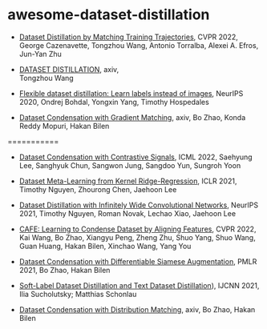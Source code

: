 # awesome-dataset-distillation
* [Dataset Distillation by Matching Training Trajectories](https://arxiv.org/abs/2203.11932), CVPR 2022,
George Cazenavette, Tongzhou Wang, Antonio Torralba, Alexei A. Efros, Jun-Yan Zhu

* [DATASET DISTILLATION](https://arxiv.org/abs/1811.10959), axiv,           
Tongzhou Wang

* [Flexible dataset distillation: Learn labels instead of images](https://arxiv.org/abs/2006.08572), NeurIPS 2020,
Ondrej Bohdal, Yongxin Yang, Timothy Hospedales


* [Dataset Condensation with Gradient Matching](https://arxiv.org/abs/2006.05929), axiv,
Bo Zhao, Konda Reddy Mopuri, Hakan Bilen


===========




* [Dataset Condensation with Contrastive Signals](https://arxiv.org/abs/2202.02916), ICML 2022,
Saehyung Lee, Sanghyuk Chun, Sangwon Jung, Sangdoo Yun, Sungroh Yoon

* [Dataset Meta-Learning from Kernel Ridge-Regression](https://openreview.net/forum?id=l-PrrQrK0QR), ICLR 2021, 
Timothy Nguyen, Zhourong Chen, Jaehoon Lee

* [Dataset Distillation with Infinitely Wide Convolutional Networks](https://openreview.net/forum?id=hXWPpJedrVP), NeurIPS 2021, 
Timothy Nguyen, Roman Novak, Lechao Xiao, Jaehoon Lee


* [CAFE: Learning to Condense Dataset by Aligning Features](https://arxiv.org/abs/2203.01531), CVPR 2022,
Kai Wang, Bo Zhao, Xiangyu Peng, Zheng Zhu, Shuo Yang, Shuo Wang, Guan Huang, Hakan Bilen, Xinchao Wang, Yang You

* [Dataset Condensation with Differentiable Siamese Augmentation](https://proceedings.mlr.press/v139/zhao21a.html), PMLR 2021,
Bo Zhao, Hakan Bilen 

* [Soft-Label Dataset Distillation and Text Dataset Distillation](https://ieeexplore.ieee.org/abstract/document/9533769)), IJCNN 2021,
Ilia Sucholutsky; Matthias Schonlau



* [Dataset Condensation with Distribution Matching](https://arxiv.org/abs/2110.04181), axiv,
Bo Zhao, Hakan Bilen



